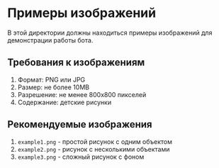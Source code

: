 # Примеры изображений

В этой директории должны находиться примеры изображений для демонстрации работы бота.

## Требования к изображениям

1. Формат: PNG или JPG
2. Размер: не более 10MB
3. Разрешение: не менее 800x800 пикселей
4. Содержание: детские рисунки

## Рекомендуемые изображения

1. `example1.png` - простой рисунок с одним объектом
2. `example2.png` - рисунок с несколькими объектами
3. `example3.png` - сложный рисунок с фоном 